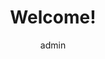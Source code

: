 ---
# An instance of the About widget.
# Documentation: https://wowchemy.com/docs/page-builder/
widget: about

# Activate this widget? true/false
active: true

# This file represents a page section.
headless: true

# Order that this section appears on the page.
weight: 10

title: Welcome!

# Choose the user profile to display
# This should be the username (folder name) of a profile in your `content/authors/` folder.
# See https://wowchemy.com/docs/get-started/#introduce-yourself
author: admin

# design:
#   background:
#     # Name of image in `assets/media/`.
#     image: mountains.jpeg
#     # Darken the image? Range 0-1 where 0 is transparent and 1 is opaque.
#     image_darken: 1
#     #  Options are `cover` (default), `contain`, or `actual` size.
#     image_size: contain
#     # Options include `left`, `center` (default), or `right`.
#     image_position: bottom
#     # Use a fun parallax-like fixed background effect on desktop? true/false
#     image_parallax: false
#     # Text color (true=light, false=dark, or remove for the dynamic theme color).
#     text_color_light: false
---